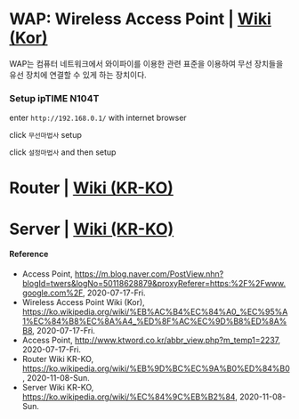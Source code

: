 # WAP: Wireless Access Point | [Wiki (Kor)](https://ko.wikipedia.org/wiki/%EB%AC%B4%EC%84%A0_%EC%95%A1%EC%84%B8%EC%8A%A4_%ED%8F%AC%EC%9D%B8%ED%8A%B8)
WAP는 컴퓨터 네트워크에서 와이파이를 이용한 관련 표준을 이용하여 무선 장치들을 유선 장치에 연결할 수 있게 하는 장치이다. 

### Setup ipTIME N104T
enter `http://192.168.0.1/` with internet browser

click `무선마법사` setup

click `설정마법사` and then setup

# Router | [Wiki (KR-KO)](https://ko.wikipedia.org/wiki/%EB%9D%BC%EC%9A%B0%ED%84%B0)

# Server | [Wiki (KR-KO)](https://ko.wikipedia.org/wiki/%EC%84%9C%EB%B2%84)

#### Reference
- Access Point, https://m.blog.naver.com/PostView.nhn?blogId=twers&logNo=50118628879&proxyReferer=https:%2F%2Fwww.google.com%2F, 2020-07-17-Fri.
- Wireless Access Point Wiki (Kor), https://ko.wikipedia.org/wiki/%EB%AC%B4%EC%84%A0_%EC%95%A1%EC%84%B8%EC%8A%A4_%ED%8F%AC%EC%9D%B8%ED%8A%B8, 2020-07-17-Fri.
- Access Point, http://www.ktword.co.kr/abbr_view.php?m_temp1=2237, 2020-07-17-Fri.
- Router Wiki KR-KO, https://ko.wikipedia.org/wiki/%EB%9D%BC%EC%9A%B0%ED%84%B0, 2020-11-08-Sun.
- Server Wiki KR-KO, https://ko.wikipedia.org/wiki/%EC%84%9C%EB%B2%84, 2020-11-08-Sun.
